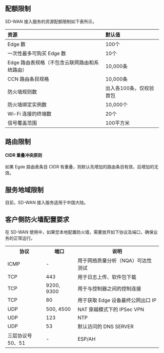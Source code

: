 ## 配额限制
SD-WAN 接入服务的资源配额限制如下表所示。

| 资源                    | 默认值                  | 
| :---------------------- | :---------------------- | 
| Edge 数                 | 100个                   | 
| 一次性最多可购买 Edge 数    | 10个                     | 
| Edge 路由表规格（不包含云联网路由和系统路由）         | 10,000条                   |
| CCN 路由条目规格        | 10,000条                   | 
| 防火墙规则数            | 出入各100条，仅校验首包 | 
| 防火墙绑定实例数        | 10,000个                   | 
|Wi-Fi 连接的终端数| 20个|
|信号覆盖范围|100平方米|

## 路由限制
#### CIDR 重叠冲突原则
如果 Egde 路由表条目 CIDR 有重叠，则默认先增加的路由条目有效，后增加的无效。

## 服务地域限制
目前，SD-WAN 接入服务适用于中国大陆。


## 客户侧防火墙配置要求
在 SD-WAN 使用中，如果您本地配置防火墙，需要放开如下协议及端口，确保业务的正常运行。
<table>
<tr>
<th width="25%">协议</th>
<th>端口</th>
<th>说明</th>
</tr>
<tr>
<td>ICMP</td>
<td>-	</td>
<td>用于网络质量分析（NQA）可达性测试</td>
</tr>
<tr>
<td>TCP</td>
<td>443</td>
<td>用于日志上传、软件包下载</td>
</tr>
<tr>
<td>TCP</td>
<td>9200, 9300</td>
<td>用于与控制器之间的控制连接</td>
</tr>
<tr>
<td>TCP</td>
<td>80</td>
<td>用于获取 Edge 设备最终公网出口 IP</td>
</tr>
<tr>
<td>UDP</td>
<td>500, 4500</td>
<td>NAT 穿越模式下的 IPSec VPN</td>
</tr>
<tr>
<td>UDP</td>
<td>123</td>
<td>NTP</td>
</tr>
<tr>
<td>UDP</td>
<td>53</td>
<td>默认访问的 DNS SERVER</td>
</tr>
<tr>
<td>三层协议号50、51</td>
<td>-</td>
<td>ESP/AH</td>
</tr>
</table>
